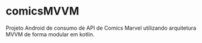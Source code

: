 # comicsMVVM

Projeto Android de consumo de API de Comics Marvel utilizando arquitetura MVVM de forma modular em kotlin.
